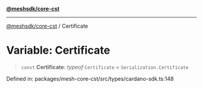 [**@meshsdk/core-cst**](../README.md)

***

[@meshsdk/core-cst](../globals.md) / Certificate

# Variable: Certificate

> `const` **Certificate**: *typeof* `Certificate` = `Serialization.Certificate`

Defined in: packages/mesh-core-cst/src/types/cardano-sdk.ts:148
